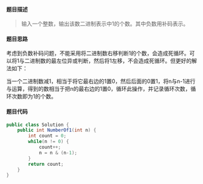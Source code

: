 #### **题目描述**

> 输入一个整数，输出该数二进制表示中1的个数。其中负数用补码表示。

#### **题目思路**

考虑到负数补码问题，不能采用将二进制数右移判断1的个数，会造成死循环。可以将1与二进制数的最左位异或判断，然后将1左移，不会造成死循环。但更好的解法如下：

当一个二进制数减1，相当于将它最右边的1置0，然后后面的0置1，将n与n-1进行与运算，得到的数相当于把n的最右边的1置0，循环此操作，并记录循环次数，循环次数即为1的个数。

#### 题目代码

```java
public class Solution {
    public int NumberOf1(int n) {
        int count = 0;
        while(n != 0) {
            count++;
            n = n & (n-1);
        }
        return count;
    }
}
```

